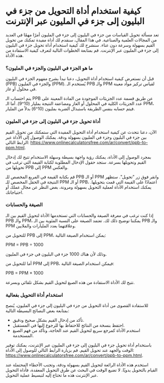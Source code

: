 كيفية استخدام أداة التحويل من جزء في البليون إلى جزء في المليون عبر الإنترنت
============================================================================

تعد مسألة تحويل القياسات من جزء في البليون إلى جزء في المليون أمرًا مهمًا في العديد من المجالات العلمية والصناعية. في هذا المقال، سنقدم لك أداة مفيدة تمكنك من تحويل القيم بسهولة وسرعة دون عناء. سنشرح لك كيفية استخدام أداة تحويل جزء في البليون إلى جزء في المليون عبر الإنترنت. قم بمتابعة الخطوات التالية لتعرف كيفية الاستفادة من هذه الأداة.

### ما هو الجزء في البليون والجزء في المليون؟

قبل أن نستعرض كيفية استخدام أداة التحويل، دعنا نبدأ بشرح مفهوم الجزء في البليون (PPB) والجزء في المليون (PPM). يُستخدم الـ PPB والـ PPM لقياس تركيز مواد معينة في محلول أو غاز.

يتم احتساب الـ PPB عن طريق قسمة عدد الجزيئات الموجودة من المادة المعينة على عدد الجزيئات الكلية في المحلول أو الغاز ومضاعفة النتيجة بمليار (10^9). أما الـ PPM، فيتم حسابه بنفس الطريقة باستبدال الضربة بمليون (10^6) بدلاً من المليار.

### أداة تحويل جزء في البليون إلى جزء في المليون

الآن، دعنا نتحدث عن كيفية استخدام أداة التحويل المفيدة التي ستمكنك من تحويل القيم بين جزء في البليون وجزء في المليون بسهولة ودقة. يمكنك الوصول إلى الأداة عبر الرابط التالي: <https://www.onlinecalculatorsfree.com/ar/convert/ppb-to-ppm.html>.

بمجرد الوصول إلى الأداة، يمكنك رؤية واجهة بسيطة وسهلة الاستخدام تتيح لك إدخال القيم وتحويلها بسرعة. ستجد حقول الإدخال المطلوبة لكتابة القيمة التي ترغب في تحويلها من PPB إلى PPM والعكس.

قم بكتابة القيمة في المربع المخصص للـ PPB أو الـ PPM وانقر فوق زر "تحويل". ستظهر النتيجة في الحقل المخصص للـ PPM أو الـ PPB، اعتمادًا على القيمة التي قمت بتحويلها. يمكنك استخدام الأداة لعملية التحويل بسهولة ومرونة، بغض النظر عن مجال عملك أو احتياجاتك.

### الصيغة والحسابات

إذا كنت ترغب في معرفة الصيغة والحسابات التي تستخدمها الأداة لتحويل القيم بين الـ PPB والـ PPM، يمكننا توضيح ذلك لك. تعتمد الصيغة على النسبة المئوية بين الـ PPB والـ PPM وعلاقتهما بعدد المليارات والملايين.

للتحويل من PPB إلى PPM، يمكن استخدام الصيغة التالية:

PPM = PPB ÷ 1000

وذلك لأن هناك 1000 جزء في البليون في جزء في المليون.

أما للتحويل من PPM إلى PPB، فيمكن استخدام الصيغة التالية:

PPB = PPM × 1000

تتيح لك الأداة الاستفادة من هذه الصيغ لتحويل القيم بشكل تلقائي وبسرعة.

### استخدام أداة التحويل بفعالية

للاستفادة القصوى من أداة التحويل من جزء في البليون إلى جزء في المليون، يُنصح بمتابعة بعض النصائح البسيطة التالية:

- تأكد من إدخال القيم بشكل صحيح ودقيق.
- احتفظ بنسخة من النتائج للاحتفاظ بها للرجوع إليها في المستقبل.
- استخدم الأداة كمرجع سريع لتحويل القيم عند الحاجة، وتأكد من فهم الصيغ المستخدمة.

باستخدام أداة تحويل جزء في البليون إلى جزء في المليون عبر الإنترنت، يمكنك توفير الوقت والجهد عند تحويل القيم. قم بزيارة الرابط التالي للوصول إلى الأداة: <https://www.onlinecalculatorsfree.com/ar/convert/ppb-to-ppm.html>.

استخدم هذه الأداة الرائعة لتحويل القيم بسهولة ودقة، وتجنب الأخطاء المحتملة عند القيام بالتحويل يدويًا. لا تضيع الوقت في البحث عن طرق التحويل المعقدة، فأداة التحويل عبر الإنترنت هذه ما تحتاج إليه لتبسيط عملية التحويل.